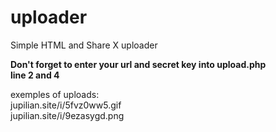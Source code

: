 # uploader 
Simple HTML and Share X uploader <br>

**Don't forget to enter your url and secret key into upload.php** <br>
**line 2 and 4**<br>


exemples of uploads: <br>
jupilian.site/i/5fvz0ww5.gif <br>
jupilian.site/i/9ezasygd.png
